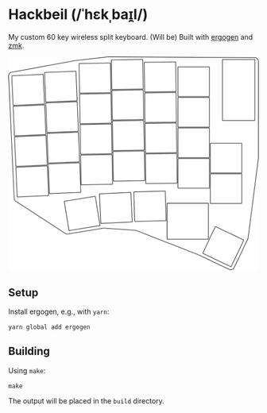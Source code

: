 # Hackbeil (/ˈhɛkˌbaɪ̯l/)

My custom 60 key wireless split keyboard. (Will be) Built with [ergogen](https://ergogen.xyz) and [zmk](https://zmk.dev).

![ergogen rendering](build/outlines/preview.png)

## Setup

Install ergogen, e.g., with `yarn`:

    yarn global add ergogen

## Building

Using `make`:

    make

The output will be placed in the `build` directory.
